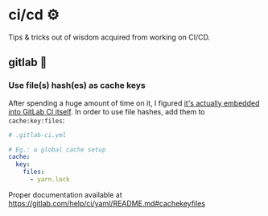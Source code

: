 # ci/cd ⚙️

Tips & tricks out of wisdom acquired from working on CI/CD.

## gitlab 🦊

### Use file(s) hash(es) as cache keys

After spending a huge amount of time on it, I figured [it's actually embedded into GitLab CI itself](https://gitlab.com/help/ci/yaml/README.md#cachekeyfiles). In order to use file hashes, add them to `cache:key:files`:

```yml
# .gitlab-ci.yml

# Eg.: a global cache setup
cache:
  key:
    files:
      - yarn.lock
```

Proper documentation available at https://gitlab.com/help/ci/yaml/README.md#cachekeyfiles
